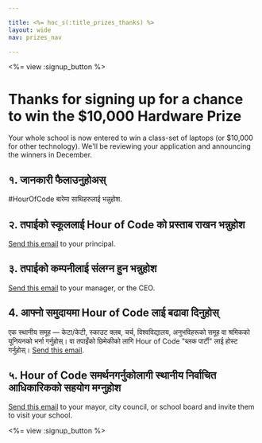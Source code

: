 ```yaml
---

title: <%= hoc_s(:title_prizes_thanks) %>
layout: wide
nav: prizes_nav

---
```


<%= view :signup_button %>

# Thanks for signing up for a chance to win the $10,000 Hardware Prize

Your whole school is now entered to win a class-set of laptops (or $10,000 for other technology). We'll be reviewing your application and announcing the winners in December.

## १. जानकारी फैलाउनुहोअस्

#HourOfCode बारेमा साथिहरुलाई भन्नुहोश.

## २. तपाईको स्कूललाई Hour of Code को प्रस्ताब राखन भन्नुहोश

[Send this email](<%= resolve_url('/promote/resources#email') %>) to your principal.

## ३. तपाईको कम्पनीलाई संलग्न हुन भन्नुहोश

[Send this email](<%= resolve_url('/promote/resources#email') %>) to your manager, or the CEO.

## 4. आफ्नो समुदायमा Hour of Code लाई बढावा दिनुहोस्

एक स्थानीय समूह — केटा/केटी, स्काउट क्लब, चर्च, विश्वविद्यालय, अनुभविहरूको समूह वा श्रमिकको यूनियनको भर्ना गर्नुहोस्। वा तपाइँको छिमेकीको लागि Hour of Code "ब्लक पार्टी" लाई होस्ट गर्नुहोस्। [Send this email](<%= resolve_url('/promote/resources#email') %>).

## ५. Hour of Code समर्थनगर्नुकोलागी स्थानीय निर्वाचित आधिकारिकको सहयोग मग्नुहोश

[Send this email](<%= resolve_url('/promote/resources#politicians') %>) to your mayor, city council, or school board and invite them to visit your school.

<%= view :signup_button %>